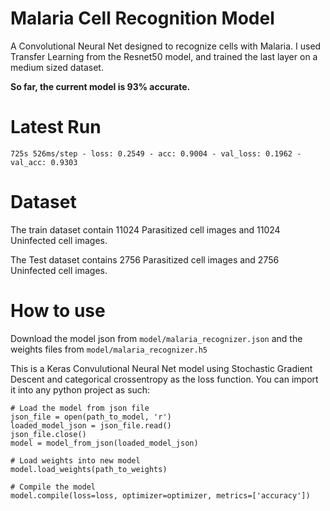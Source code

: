 # Malaria Cell Recognition Model
A Convolutional Neural Net designed to recognize cells with Malaria. I used Transfer Learning from the Resnet50 model,
and trained the last layer on a medium sized dataset. 

**So far, the current model is 93% accurate.**

# Latest Run
```
725s 526ms/step - loss: 0.2549 - acc: 0.9004 - val_loss: 0.1962 - val_acc: 0.9303
```

# Dataset
The train dataset contain 11024 Parasitized cell images and 11024 Uninfected cell images.

The Test dataset contains 2756 Parasitized cell images and 2756 Uninfected cell images.

# How to use
Download the model json from ```model/malaria_recognizer.json``` and the weights files from  ```model/malaria_recognizer.h5```

This is a Keras Convulutional Neural Net model using Stochastic Gradient Descent and categorical crossentropy as the 
loss function. You can import it into any python project as such:
```
# Load the model from json file
json_file = open(path_to_model, 'r')
loaded_model_json = json_file.read()
json_file.close()
model = model_from_json(loaded_model_json)

# Load weights into new model
model.load_weights(path_to_weights)

# Compile the model
model.compile(loss=loss, optimizer=optimizer, metrics=['accuracy'])
```